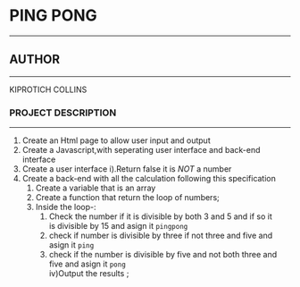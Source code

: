 # PING PONG
---
## AUTHOR
---
KIPROTICH COLLINS
### PROJECT DESCRIPTION
---
 1. Create an Html page to allow user input and output
 2. Create a Javascript,with seperating user interface and back-end interface
 3. Create a user interface
    i).Return false it is *NOT* a number
 4. Create a back-end with all the calculation following this specification
     1. Create a variable that is an array
     2. Create a function that return the loop of numbers;
     3. Inside the loop-:
        1. Check the number if it is divisible by both 3 and 5 and if so it  
         is divisible by 15 and asign it `pingpong`
        2. check if number is divisible by three if not three and five and asign it `ping`  
        3. check if the number is divisible by five and not both three and five and asign it `pong`  
      iv)Output the results ;
